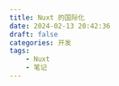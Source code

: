 ```yaml
---
title: Nuxt 的国际化
date: 2024-02-13 20:42:36
draft: false
categories: 开发
tags:
    - Nuxt
    - 笔记
---
```


